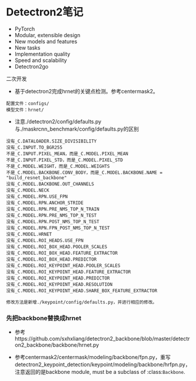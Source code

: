 # Detectron2笔记

+ PyTorch
+ Modular, extensible design
+ New models and features
+ New tasks
+ Implementation quality
+ Speed and scalability
+ Detectron2go





二次开发

+ 基于detectron2完成hrnet的关键点检测。参考centermask2。



```
配置文件：configs/
模型文件：hrnet/
```

+ 注意./detectron2/config/defaults.py与./maskrcnn_benchmark/config/defaults.py的区别

```
没有_C.DATALOADER.SIZE_DIVISIBILITY
没有_C.INPUT.TO_BGR255
不是_C.INPUT.PIXEL_MEAN，而是_C.MODEL.PIXEL_MEAN
不是_C.INPUT.PIXEL_STD，而是_C.MODEL.PIXEL_STD
不是_C.MODEL.WEIGHT，而是_C.MODEL.WEIGHTS
不是_C.MODEL.BACKBONE.CONV_BODY，而是_C.MODEL.BACKBONE.NAME = "build_resnet_backbone"
没有_C.MODEL.BACKBONE.OUT_CHANNELS
没有_C.MODEL.NECK
没有_C.MODEL.RPN.USE_FPN
没有_C.MODEL.RPN.ANCHOR_STRIDE
没有_C.MODEL.RPN.PRE_NMS_TOP_N_TRAIN
没有_C.MODEL.RPN.PRE_NMS_TOP_N_TEST
没有_C.MODEL.RPN.POST_NMS_TOP_N_TEST
没有_C.MODEL.RPN.FPN_POST_NMS_TOP_N_TEST
没有_C.MODEL.HRNET
没有_C.MODEL.ROI_HEADS.USE_FPN
没有_C.MODEL.ROI_BOX_HEAD.POOLER_SCALES
没有_C.MODEL.ROI_BOX_HEAD.FEATURE_EXTRACTOR
没有_C.MODEL.ROI_BOX_HEAD.PREDICTOR
没有_C.MODEL.ROI_KEYPOINT_HEAD.POOLER_SCALES
没有_C.MODEL.ROI_KEYPOINT_HEAD.FEATURE_EXTRACTOR
没有_C.MODEL.ROI_KEYPOINT_HEAD.PREDICTOR
没有_C.MODEL.ROI_KEYPOINT_HEAD.RESOLUTION
没有_C.MODEL.ROI_KEYPOINT_HEAD.SHARE_BOX_FEATURE_EXTRACTOR

修改方法是新增./keypoint/config/defaults.py，并进行相应的修改。

```


### 先把backbone替换成hrnet

+ 参考https://github.com/sxhxliang/detectron2_backbone/blob/master/detectron2_backbone/backbone/hrnet.py

+ 参考centermask2/centermask/modeling/backbone/fpn.py，重写detectron2_keypoint_detection/keypoint/modeling/backbone/hrfpn.py，注意返回的是backbone module, must be a subclass of :class:`Backbone`.
